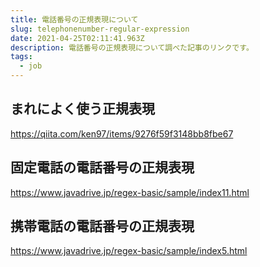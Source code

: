 ```yaml
---
title: 電話番号の正規表現について
slug: telephonenumber-regular-expression
date: 2021-04-25T02:11:41.963Z
description: 電話番号の正規表現について調べた記事のリンクです。
tags:
  - job
---
```

## まれによく使う正規表現

<https://qiita.com/ken97/items/9276f59f3148bb8fbe67>

## 固定電話の電話番号の正規表現

<https://www.javadrive.jp/regex-basic/sample/index11.html>

## 携帯電話の電話番号の正規表現

<https://www.javadrive.jp/regex-basic/sample/index5.html>
